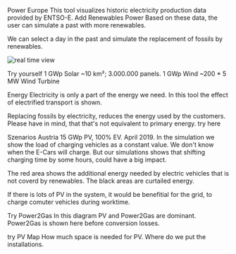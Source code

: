 Power Europe
This tool visualizes historic electricity production data provided by ENTSO-E.
Add Renewables Power
Based on these data, the user can simulate a past with more renewables.

We can select a day in the past and simulate the replacement of fossils by renewables. 

![real time view](https://raw.githubusercontent.com/robotnic/power-europe-angular/master/src/assets/addenergy.gif)

Try yourself
1 GWp Solar ~10 km²; 3.000.000 panels. 
1 GWp Wind ~200 * 5 MW Wind Turbine

Energy
Electricity is only a part of the energy we need. In this tool the effect of electrified transport is shown.

Replacing fossils by electricity, reduces the energy used by the customers. Please have in mind, that that's not equivalent to primary energy.
try here

Szenarios
Austria 15 GWp PV, 100% EV. April 2019.
In the simulation we show the load of charging vehicles as a constant value.
We don't know when the E-Cars will charge.
But our simulations shows that shifting charging time by some hours, could have a big impact.

The red area shows the additional energy needed by electric vehicles that is not coverd by renewables. The black areas are curtailed energy.

If there is lots of PV in the system, it would be benefitial for the grid, to charge comuter vehicles during worktime.


Try
Power2Gas
In this diagram PV and Power2Gas are dominant. Power2Gas is shown here before conversion losses. 

try
PV Map
How much space is needed for PV. Where do we put the installations.


